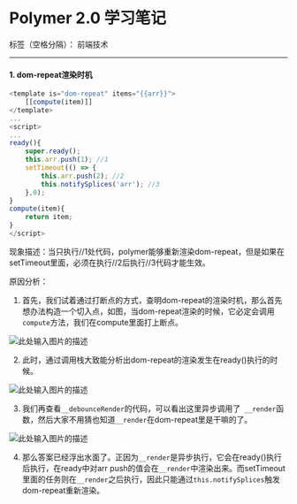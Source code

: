 # Polymer 2.0 学习笔记

标签（空格分隔）： 前端技术

---

#### 1. dom-repeat渲染时机
```js
<template is="dom-repeat" items="{{arr}}">
    [[compute(item)]]
</template>
...
<script>
...
ready(){
    super.ready();
    this.arr.push(1); //1
    setTimeout(() => {
        this.arr.push(2); //2
        this.notifySplices('arr'); //3
    },0);
}
compute(item){
    return item;
}
</script>
```
现象描述：当只执行//1处代码，polymer能够重新渲染dom-repeat，但是如果在setTimeout里面，必须在执行//2后执行//3代码才能生效。

原因分析：

1. 首先，我们试着通过打断点的方式，查明dom-repeat的渲染时机，那么首先想办法构造一个切入点，如图，当dom-repeat渲染的时候，它必定会调用``compute``方法，我们在compute里面打上断点。

![此处输入图片的描述][1]
&nbsp;

2. 此时，通过调用栈大致能分析出dom-repeat的渲染发生在ready()执行的时候。

![此处输入图片的描述][2]
&nbsp;

3. 我们再查看``__debounceRender``的代码，可以看出这里异步调用了`` __render``函数，然后大家不用猜也知道``__render``在dom-repeat里是干嘛的了。

![此处输入图片的描述][3]
&nbsp;

4. 那么答案已经浮出水面了。正因为``__render``是异步执行，它会在ready()执行后执行，在ready中对arr push的值会在``__render``中渲染出来。而setTimeout里面的任务则在``__render``之后执行，因此只能通过``this.notifySplices``触发dom-repeat重新渲染。
&nbsp;

  [1]: http://om0gfsbon.bkt.clouddn.com/201704251493132233975.png
  [2]: http://om0gfsbon.bkt.clouddn.com/20170425149313004957543.png
  [3]: http://om0gfsbon.bkt.clouddn.com/20170425149313013936431.png
